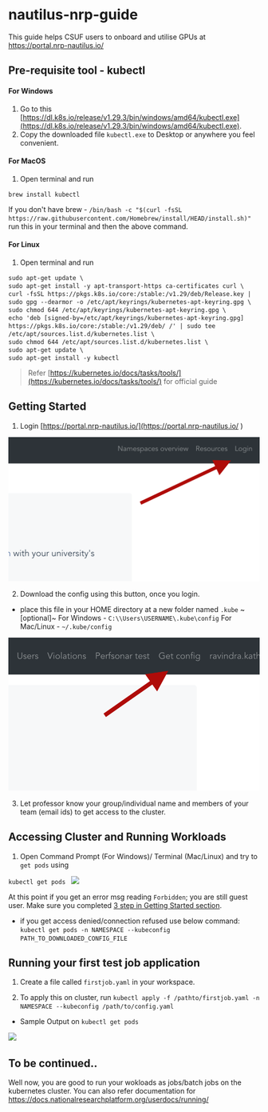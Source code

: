 # nautilus-nrp-guide
This guide helps CSUF users to onboard and utilise GPUs at https://portal.nrp-nautilus.io/

## Pre-requisite tool - kubectl

#### For Windows

1. Go to this [https://dl.k8s.io/release/v1.29.3/bin/windows/amd64/kubectl.exe](https://dl.k8s.io/release/v1.29.3/bin/windows/amd64/kubectl.exe). 
2. Copy the downloaded file `kubectl.exe` to Desktop or anywhere you feel convenient.

#### For MacOS

1. Open terminal and run 
```
brew install kubectl
```
If you don't have brew - `/bin/bash -c "$(curl -fsSL https://raw.githubusercontent.com/Homebrew/install/HEAD/install.sh)"` run this in your terminal and then the above command.

#### For Linux

1. Open terminal and run 
```
sudo apt-get update \
sudo apt-get install -y apt-transport-https ca-certificates curl \
curl -fsSL https://pkgs.k8s.io/core:/stable:/v1.29/deb/Release.key | sudo gpg --dearmor -o /etc/apt/keyrings/kubernetes-apt-keyring.gpg \
sudo chmod 644 /etc/apt/keyrings/kubernetes-apt-keyring.gpg \
echo 'deb [signed-by=/etc/apt/keyrings/kubernetes-apt-keyring.gpg] https://pkgs.k8s.io/core:/stable:/v1.29/deb/ /' | sudo tee /etc/apt/sources.list.d/kubernetes.list \
sudo chmod 644 /etc/apt/sources.list.d/kubernetes.list \
sudo apt-get update \
sudo apt-get install -y kubectl
```

> Refer [https://kubernetes.io/docs/tasks/tools/](https://kubernetes.io/docs/tasks/tools/) for official guide

## Getting Started

1. Login [https://portal.nrp-nautilus.io/](https://portal.nrp-nautilus.io/ )

![login](./login.png)

2. Download the config using this button, once you login.

-  place this file in your HOME directory at a new folder named `.kube` ~[optional]~
For Windows - `C:\\Users\USERNAME\.kube\config`
For Mac/Linux - `~/.kube/config`

![getconfig](getconfig.png)

3. Let professor know your group/individual name and members of your team (email ids) to get access to the cluster.


## Accessing Cluster and Running Workloads

1. Open Command Prompt (For Windows)/ Terminal (Mac/Linux) and try to `get pods` using 

```kubectl get pods ```
![](./getpods.png)

At this point if you get an error msg reading `Forbidden`; you are still guest user. Make sure you completed [3 step in Getting Started section](#getting-started).

- if you get access denied/connection refused use below command:
```kubectl get pods -n NAMESPACE --kubeconfig PATH_TO_DOWNLOADED_CONFIG_FILE```


## Running your first test job application

1. Create a file called `firstjob.yaml` in your workspace.

2. To apply this on cluster, run `kubectl apply -f /pathto/firstjob.yaml -n NAMESPACE --kubeconfig /path/to/config.yaml`

- Sample Output on `kubectl get pods`

![](./job.png)


## To be continued..

Well now, you are good to run your wokloads as jobs/batch jobs on the kubernetes cluster. 
You can also refer documentation for [https://docs.nationalresearchplatform.org/userdocs/running/ ](https://docs.nationalresearchplatform.org/userdocs/running/)
